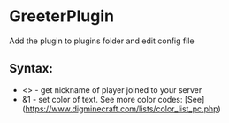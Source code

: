 # GreeterPlugin

Add the plugin to plugins folder and edit config file

## Syntax:
- <<player>> - get nickname of player joined to your server
- &1 - set color of text. See more color codes: [See] (https://www.digminecraft.com/lists/color_list_pc.php)
